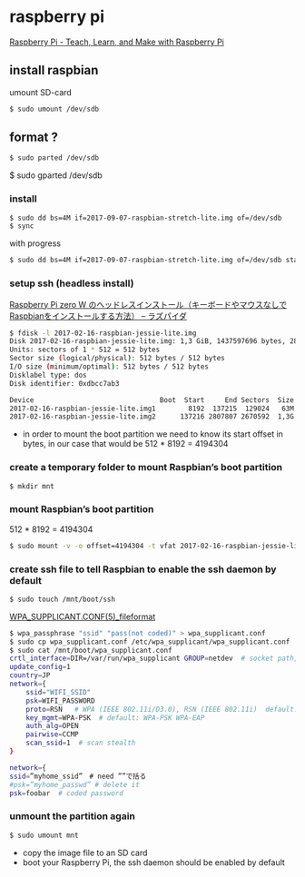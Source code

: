 raspberry pi
====

[Raspberry Pi - Teach, Learn, and Make with Raspberry Pi](https://www.raspberrypi.org)


## install raspbian

umount SD-card

```sh
$ sudo umount /dev/sdb
```


## format ?

```sh
$ sudo parted /dev/sdb
```

$ sudo gparted /dev/sdb


### install

```sh
$ sudo dd bs=4M if=2017-09-07-raspbian-stretch-lite.img of=/dev/sdb
$ sync
```

with progress

```sh
$ sudo dd bs=4M if=2017-09-07-raspbian-stretch-lite.img of=/dev/sdb status=progress conv=fsync
```


### setup ssh (headless install)

[Raspberry Pi zero W のヘッドレスインストール（キーボードやマウスなしでRaspbianをインストールする方法） &#8211; ラズパイダ](https://raspida.com/headless-install2pi0w)


```sh
$ fdisk -l 2017-02-16-raspbian-jessie-lite.img
Disk 2017-02-16-raspbian-jessie-lite.img: 1,3 GiB, 1437597696 bytes, 2807808 sectors
Units: sectors of 1 * 512 = 512 bytes
Sector size (logical/physical): 512 bytes / 512 bytes
I/O size (minimum/optimal): 512 bytes / 512 bytes
Disklabel type: dos
Disk identifier: 0xdbcc7ab3

Device                               Boot  Start     End Sectors  Size Id Type
2017-02-16-raspbian-jessie-lite.img1        8192  137215  129024   63M  c W95 FAT32 (LBA)
2017-02-16-raspbian-jessie-lite.img2      137216 2807807 2670592  1,3G 83 Linux
```

* in order to mount the boot partition we need to know its start offset in bytes, in our case that would be 512 * 8192 = 4194304


### create a temporary folder to mount Raspbian’s boot partition

```sh
$ mkdir mnt
```

### mount Raspbian’s boot partition

512 * 8192 = 4194304

```sh
$ sudo mount -v -o offset=4194304 -t vfat 2017-02-16-raspbian-jessie-lite.img /mnt/boot
```

### create ssh file to tell Raspbian to enable the ssh daemon by default

```sh
$ sudo touch /mnt/boot/ssh
```


[WPA_SUPPLICANT.CONF(5)_fileformat](http://www.yosbits.com/opensonar/rest/man/freebsd/man/ja/man5/wpa_supplicant.conf.5.html)


```sh
$ wpa_passphrase "ssid" "pass(not coded)" > wpa_supplicant.conf
$ sudo cp wpa_supplicant.conf /etc/wpa_supplicant/wpa_supplicant.conf
$ sudo cat /mnt/boot/wpa_supplicant.conf
crtl_interface=DIR=/var/run/wpa_supplicant GROUP=netdev  # socket path, group name
update_config=1
country=JP
network={
    ssid="WIFI_SSID"
    psk=WIFI_PASSWORD
    proto=RSN   # WPA (IEEE 802.11i/D3.0), RSN (IEEE 802.11i)  default: RSN
    key_mgmt=WPA-PSK  # default: WPA-PSK WPA-EAP
    auth_alg=OPEN
    pairwise=CCMP
    scan_ssid=1  # scan stealth
}
```

```sh
network={
ssid=”myhome_ssid”　# need ””で括る
#psk=”myhome_passwd” # delete it
psk=foobar  # coded password
```


### unmount the partition again

```sh
$ sudo umount mnt
```

* copy the image file to an SD card
* boot your Raspberry Pi, the ssh daemon should be enabled by default

